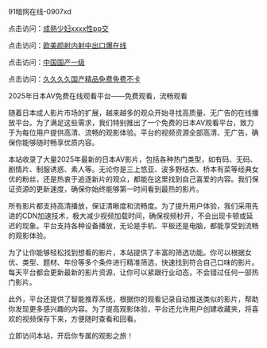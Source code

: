 91暗网在线-0907xd

点击访问：<a href="https://heiliaoxwd5i8.pages.dev/">成熟少妇xxxx性pp交</a>

点击访问：<a href="https://heiliaoll4qsx.pages.dev/">欧美颜射内射中出口爆在线</a>

点击访问：<a href="https://heiliaozj3tjd.pages.dev/">中国国产一级</a>

点击访问：<a href="https://heiliaoga6s9v.pages.dev/">久久久久国产精品免费免费不卡</a>

2025年日本AV免费在线观看平台——免费观看，流畅观看

随着日本成人影片市场的扩展，越来越多的观众开始寻找高质量、无广告的在线播放平台。为了满足这些需求，我们特别推出了一个免费的日本AV观看平台，致力于为每位用户提供高清、流畅的观影体验。平台的视频资源全部高清、无广告，确保你能够随时畅享优质内容。

本站收录了大量2025年最新的日本AV影片，包括各种热门类型，如有码、无码、剧情片、制服诱惑、素人等。无论你是三上悠亚、波多野结衣、桥本有菜等经典女优的粉丝，还是热衷于追逐新片的观众，都能在这里找到自己喜爱的内容。我们保证资源的更新速度，确保你始终能够第一时间看到最热的影片。

所有影片都支持高清播放，保证清晰度和流畅度。为了提升用户体验，我们采用先进的CDN加速技术，极大减少视频加载时间，确保视频秒开，不会出现卡顿或延迟的现象。平台支持各种设备播放，无论是手机、平板还是电脑，都能享受到流畅的观影体验。

为了让你能够轻松找到想看的影片，本站提供了丰富的筛选功能。你可以根据女优、类型、题材、年份等多个条件进行精准筛选，快速找到符合自己口味的影片。每天平台都会更新最新的影片资源，让你可以紧跟行业动态，不会错过任何一部热门影片。

此外，平台还提供了智能推荐系统，根据你的观看记录自动推送类似的影片，帮助你发现更多感兴趣的内容。为了提高观影体验，平台还允许用户创建收藏夹，将喜欢的视频保存下来，方便随时查看和回看。

立即访问本站，开启你专属的观影之旅！

<span style="display:none;">[Canonical link]( https://github.com/908xda/98704 ）</span>
